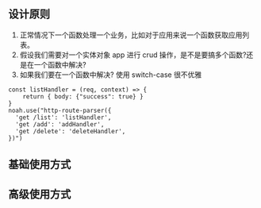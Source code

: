 ## 设计原则

1. 正常情况下一个函数处理一个业务，比如对于应用来说一个函数获取应用列表。
2. 假设我们需要对一个实体对象 app 进行 crud 操作，是不是要搞多个函数?还是在一个函数中解决?
3. 如果我们要在一个函数中解决? 使用 switch-case 很不优雅

```
const listHandler = (req, context) => {
	return { body: {"success": true} }
}
noah.use("http-route-parser({
  'get /list': 'listHandler',
  'get /add': 'addHandler',
  'get /delete': 'deleteHandler',
})")
```

## 基础使用方式

## 高级使用方式
